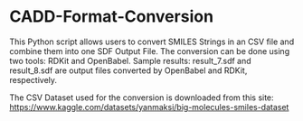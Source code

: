 # CADD-Format-Conversion
This Python script allows users to convert SMILES Strings in an CSV file and combine them into one SDF Output File. The conversion can be done using two tools: RDKit and OpenBabel. 
Sample results: result_7.sdf and result_8.sdf are output files converted by OpenBabel and RDKit, respectively. 

The CSV Dataset used for the conversion is downloaded from this site: https://www.kaggle.com/datasets/yanmaksi/big-molecules-smiles-dataset
